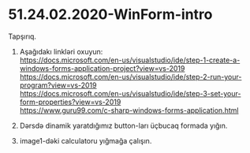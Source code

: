 # 51.24.02.2020-WinForm-intro

  Tapşırıq.
  
  1. Aşağıdakı linkləri oxuyun:  
     https://docs.microsoft.com/en-us/visualstudio/ide/step-1-create-a-windows-forms-application-project?view=vs-2019     
     https://docs.microsoft.com/en-us/visualstudio/ide/step-2-run-your-program?view=vs-2019     
     https://docs.microsoft.com/en-us/visualstudio/ide/step-3-set-your-form-properties?view=vs-2019     
     https://www.guru99.com/c-sharp-windows-forms-application.html
     
     
  2. Dərsdə dinamik yaratdığımız button-ları üçbucaq formada yığın.
  
  3. image1-dəki calculatoru yığmağa çalışın.
